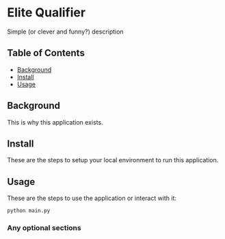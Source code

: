 # Elite Qualifier

Simple (or clever and funny?) description

## Table of Contents

- [Background](#background)
- [Install](#install)
- [Usage](#usage)

## Background

This is why this application exists.

## Install

These are the steps to setup your local environment to run this
application.

## Usage

These are the steps to use the application or interact with it:

```
python main.py
```

### Any optional sections
